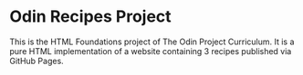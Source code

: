 # Odin Recipes Project

This is the HTML Foundations project of The Odin Project Curriculum.
It is a pure HTML implementation of a website containing 3 recipes published
via GitHub Pages.
